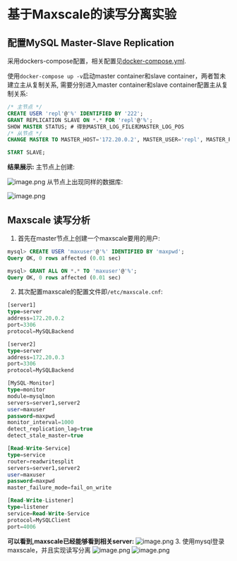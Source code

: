 # 基于Maxscale的读写分离实验

## 配置MySQL Master-Slave Replication
采用dockers-compose配置，相关配置见[docker-compose.yml](docker-compose.yml).

使用`docker-compose up -v`启动master container和slave container，两者暂未建立主从复制关系,
需要分别进入master container和slave container配置主从复制关系:
```sql
/* 主节点 */
CREATE USER 'repl'@'%' IDENTIFIED BY '222';
GRANT REPLICATION SLAVE ON *.* FOR 'repl'@'%';
SHOW MASTER STATUS; # 得到MASTER_LOG_FILE和MASTER_LOG_POS
/* 从节点 */
CHANGE MASTER TO MASTER_HOST='172.20.0.2', MASTER_USER='repl', MASTER_PASSWORD='222',  MASTER_LOG_FILE='mysql-bin.000003', MASTER_LOG_POS=595;

START SLAVE;
```
**结果展示:**
主节点上创建:

![image.png](https://s2.loli.net/2022/04/22/dpPEnlUZ8yqvj2H.png)
从节点上出现同样的数据库:

![image.png](https://s2.loli.net/2022/04/22/AbyXLpjnRGO91t5.png)

## Maxscale 读写分析
1. 首先在master节点上创建一个maxscale要用的用户:  
```sql
mysql> CREATE USER 'maxuser'@'%' IDENTIFIED BY 'maxpwd';
Query OK, 0 rows affected (0.01 sec)

mysql> GRANT ALL ON *.* TO 'maxuser'@'%';
Query OK, 0 rows affected (0.01 sec)
```
2. 其次配置maxscale的配置文件即`/etc/maxscale.cnf`:  
```sql
[server1]
type=server
address=172.20.0.2
port=3306
protocol=MySQLBackend

[server2]
type=server
address=172.20.0.3
port=3306
protocol=MySQLBackend

[MySQL-Monitor]
type=monitor
module=mysqlmon
servers=server1,server2
user=maxuser
password=maxpwd
monitor_interval=1000
detect_replication_lag=true
detect_stale_master=true

[Read-Write-Service]
type=service
router=readwritesplit
servers=server1,server2
user=maxuser
password=maxpwd
master_failure_mode=fail_on_write

[Read-Write-Listener]
type=listener
service=Read-Write-Service
protocol=MySQLClient
port=4006
```
**可以看到,maxscale已经能够看到相关server:**
![image.png](https://s2.loli.net/2022/04/22/drhneMlNzbDUq7k.png)
3. 使用mysql登录maxscale，并且实现读写分离
![image.png](https://s2.loli.net/2022/04/22/bfZJ9gUdCyaH3cW.png)
![image.png](https://s2.loli.net/2022/04/22/bfZJ9gUdCyaH3cW.png)